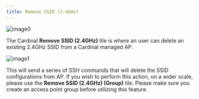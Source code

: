 ```yaml
---
title: Remove SSID (2.4GHz)
---
```


![image0](http://cardinal.mcclunetechnologies.net/wp-content/uploads/2017/10/img_59f7ea527590b.png)

The Cardinal **Remove SSID (2.4GHz)** tile is where an user can delete
an existing 2.4GHz SSID from a Cardinal managed AP.

![image1](http://cardinal.mcclunetechnologies.net/wp-content/uploads/2017/10/img_59f7ea8e57848.png)

This will send a series of SSH commands that will delete the SSID
configurations from AP. If you wish to perform this action, on a wider
scale, please use the **Remove SSID (2.4GHz) (Group)** tile. Please make
sure you create an access point group before utilizing this feature.